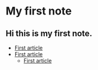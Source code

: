 My first note
===
Hi this is my first note.
---
- [First article](/a4bfwlD8TG6T6aBL8dyKfQ)
- [First article](/a4bfwlD8TG6T6aBL8dyKfQ)
    - [First article](/a4bfwlD8TG6T6aBL8dyKfQ)

